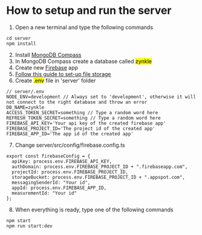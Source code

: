 # How to setup and run the server

1. Open a new terminal and type the following commands <br />
```
cd server
npm install
```
2. Install [MongoDB Compass](https://www.mongodb.com/try/download/compass)
3. In MongoDB Compass create a database called <mark>zynkle</mark>
4. Create new [Firebase](https://firebase.google.com/) app
5. [Follow this guide to set-up file storage](https://firebase.google.com/docs/storage/web/start)
6. Create <mark>.env</mark> file in 'server' folder
```
// server/.env
NODE_ENV=development // Always set to 'development', otherwise it will not connect to the right database and throw an error
DB_NAME=zynkle
ACCESS_TOKEN_SECRET=something // Type a random word here
REFRESH_TOKEN_SECRET=something // Type a random word here
FIREBASE_API_KEY='Your api key of the created firebase app'
FIREBASE_PROJECT_ID='The project id of the created app'
FIREBASE_APP_ID='The app id of the created app'
```
7. Change server/src/config/firebase.config.ts
```
export const firebaseConfig = {
  apiKey: process.env.FIREBASE_API_KEY,
  authDomain: process.env.FIREBASE_PROJECT_ID + ".firebaseapp.com",
  projectId: process.env.FIREBASE_PROJECT_ID,
  storageBucket: process.env.FIREBASE_PROJECT_ID + ".appspot.com",
  messagingSenderId: "Your id",
  appId: process.env.FIREBASE_APP_ID,
  measurementId: "Your id"
};
```
8. When everything is ready, type one of the following commands
```
npm start
npm run start:dev
```